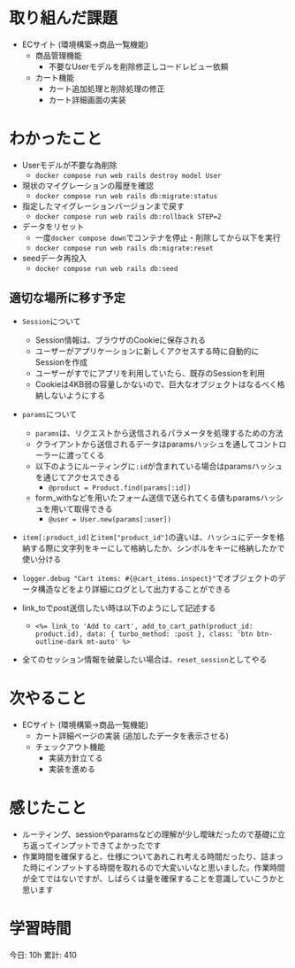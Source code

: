 # 取り組んだ課題 
+ ECサイト (環境構築->商品一覧機能)
  + 商品管理機能
    + 不要なUserモデルを削除修正しコードレビュー依頼
  + カート機能
    + カート追加処理と削除処理の修正
    + カート詳細画面の実装
# わかったこと 
+ Userモデルが不要な為削除
  + `docker compose run web rails destroy model User`
+ 現状のマイグレーションの履歴を確認
  + `docker compose run web rails db:migrate:status`
+ 指定したマイグレーションバージョンまで戻す
  + `docker compose run web rails db:rollback STEP=2`
+ データをリセット
  + 一度`docker compose down`でコンテナを停止・削除してから以下を実行
  + `docker compose run web rails db:migrate:reset`
+ seedデータ再投入
  + `docker compose run web rails db:seed`

## 適切な場所に移す予定
+ `Session`について
  + Session情報は、ブラウザのCookieに保存される
  + ユーザーがアプリケーションに新しくアクセスする時に自動的にSessionを作成
  + ユーザーがすでにアプリを利用していたら、既存のSessionを利用
  + Cookieは4KB弱の容量しかないので、巨大なオブジェクトはなるべく格納しないようにする
+ `params`について
  + `params`は、リクエストから送信されるパラメータを処理するための方法
  + クライアントから送信されるデータはparamsハッシュを通してコントローラーに渡ってくる
  + 以下のようにルーティングに`:id`が含まれている場合はparamsハッシュを通じてアクセスできる
    + `@product = Product.find(params[:id])`
  + form_withなどを用いたフォーム送信で送られてくる値もparamsハッシュを用いて取得できる
    + `@user = User.new(params[:user])`
  
+ `item[:product_id]`と`item["product_id"]`の違いは、ハッシュにデータを格納する際に文字列をキーにして格納したか、シンボルをキーに格納したかで使い分ける
+ `logger.debug "Cart items: #{@cart_items.inspect}"`でオブジェクトのデータ構造などをより詳細にログとして出力することができる
+ link_toでpost送信したい時は以下のようにして記述する
  + `<%= link_to 'Add to cart', add_to_cart_path(product_id: product.id), data: { turbo_method: :post }, class: 'btn btn-outline-dark mt-auto' %>`
+ 全てのセッション情報を破棄したい場合は、`reset_session`としてやる
# 次やること
+ ECサイト (環境構築->商品一覧機能)
  + カート詳細ページの実装 (追加したデータを表示させる)
  + チェックアウト機能 
    + 実装方針立てる
    + 実装を進める
# 感じたこと
+ ルーティング、sessionやparamsなどの理解が少し曖昧だったので基礎に立ち返ってインプットできてよかったです
+ 作業時間を確保すると、仕様についてあれこれ考える時間だったり、詰まった時にインプットする時間を取れるので大変いいなと思いました。作業時間が全てではないですが、しばらくは量を確保することを意識していこうかと思います
# 学習時間  
今日: 10h 
累計: 410



